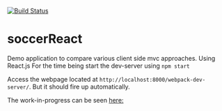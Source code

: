 [![Build Status](https://travis-ci.org/holgergp/soccerReact.svg?branch=master)](https://travis-ci.org/holgergp/soccerReact)
# soccerReact
Demo application to compare various client side mvc approaches. Using React.js
For the time being start the dev-server using `npm start`

Access the webpage located at `http://localhost:8000/webpack-dev-server/`. But it should fire up automatically.

The work-in-progress can be seen [here:](http://soccerreact.herokuapp.com/ ) 
